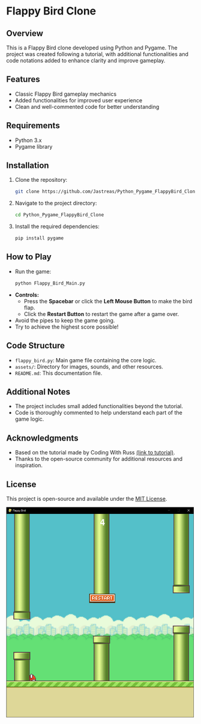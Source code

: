 # Flappy Bird Clone

## Overview
This is a Flappy Bird clone developed using Python and Pygame. The project was created following a tutorial, with additional functionalities and code notations added to enhance clarity and improve gameplay.

## Features
- Classic Flappy Bird gameplay mechanics
- Added functionalities for improved user experience
- Clean and well-commented code for better understanding

## Requirements
- Python 3.x
- Pygame library

## Installation
1. Clone the repository:
   ```bash
   git clone https://github.com/Jastreas/Python_Pygame_FlappyBird_Clone.git
   ```
2. Navigate to the project directory:
   ```bash
   cd Python_Pygame_FlappyBird_Clone
   ```
3. Install the required dependencies:
   ```bash
   pip install pygame
   ```

## How to Play
- Run the game:
  ```bash
  python Flappy_Bird_Main.py
  ```
- **Controls:**
  - Press the **Spacebar** or click the **Left Mouse Button** to make the bird flap.
  - Click the **Restart Button** to restart the game after a game over.
- Avoid the pipes to keep the game going.
- Try to achieve the highest score possible!

## Code Structure
- `flappy_bird.py`: Main game file containing the core logic.
- `assets/`: Directory for images, sounds, and other resources.
- `README.md`: This documentation file.

## Additional Notes
- The project includes small added functionalities beyond the tutorial.
- Code is thoroughly commented to help understand each part of the game logic.

## Acknowledgments
- Based on the tutorial made by Coding With Russ [(link to tutorial)](https://www.youtube.com/watch?v=GiUGVOqqCKg&list=PLjcN1EyupaQkz5Olxzwvo1OzDNaNLGWoJ).
- Thanks to the open-source community for additional resources and inspiration.

## License
This project is open-source and available under the [MIT License](LICENSE).

<img src="gameplay_screenshot.PNG" alt="Game Screenshot" width="500"/>